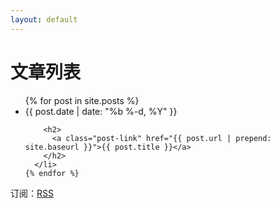 ```yaml
---
layout: default
---
```


<div class="home">

  <h1 class="page-heading">文章列表</h1>

  <ul class="post-list">
    {% for post in site.posts %}
      <li>
        <span class="post-meta">{{ post.date | date: "%b %-d, %Y" }}</span>

        <h2>
          <a class="post-link" href="{{ post.url | prepend: site.baseurl }}">{{ post.title }}</a>
        </h2>
      </li>
    {% endfor %}
  </ul>

  <p class="rss-subscribe">订阅：<a href="{{ "/feed.xml" | prepend: site.baseurl }}">RSS</a></p>

</div>